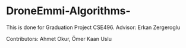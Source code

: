 # DroneEmmi-Algorithms-

This is done for Graduation Project CSE496.
Advisor: Erkan Zergeroglu

Contributors: Ahmet Okur, Ömer Kaan Uslu
